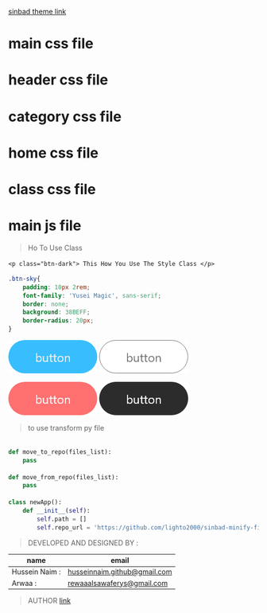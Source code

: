 [sinbad theme link](https://github.com/lighto2000/sinbad-theme)
# main css file 
# header css file
# category css file
# home css file
# class css file
# main js file
> Ho To Use Class 

`<p class="btn-dark"> This How You Use The Style Class </p>`

```css
.btn-sky{
    padding: 10px 2rem;
    font-family: 'Yusei Magic', sans-serif;
    border: none;
    background: 38BEFF;
    border-radius: 20px;
}
```

![the author](./sky.png)
![the author](./light.png)

![the author](./tomato.png)
![the author](./dark.png)




> to use transform py file
```python

def move_to_repo(files_list):
    pass

def move_from_repo(files_list):
    pass

class newApp():
    def __init__(self):
        self.path = []
        self.repo_url = 'https://github.com/lighto2000/sinbad-minify-files'
```

> DEVELOPED AND DESIGNED  BY :

| name          | email                          |
| ------------  | -------------------------------| 
| Hussein Naim :| husseinnaim.github@gmail.com   |
| Arwaa :       | rewaaalsawaferys@gmail.com     |

> AUTHOR 
[  link](https://instagram.com/iambedev)
